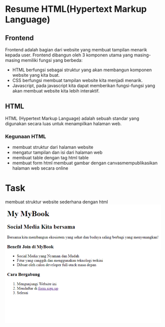 # Resume HTML(Hypertext Markup Language)

## Frontend

Frontend adalah bagian dari website yang membuat tampilan menarik kepada user. Frontend dibangun oleh 3 komponen utama yang masing-masing memiliki fungsi yang berbeda:

- HTML berfungsi sebagai struktur yang akan membangun komponen website yang kita buat.
- CSS berfungsi membuat tampilan website kita menjadi menarik.
- Javascript, pada javascript kita dapat memberikan fungsi-fungsi yang akan membuat website kita lebih interaktif.

## HTML

HTML (Hypertext Markup Language) adalah sebuah standar yang digunakan secara luas untuk menampilkan halaman web.

### Kegunaan HTML

- membuat struktur dari halaman website
- mengatur tampilan dan isi dari halaman web
- membuat table dengan tag html table
- membuat form html
  membuat gambar dengan canvasmempublikasikan halaman web secara online

# Task

membuat struktur website sederhana dengan html
![Praktikum html](./Screenshot/html.png)
